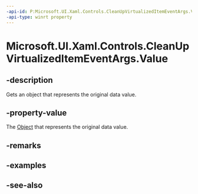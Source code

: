 ```yaml
---
-api-id: P:Microsoft.UI.Xaml.Controls.CleanUpVirtualizedItemEventArgs.Value
-api-type: winrt property
---
```


<!-- Property syntax
public object Value { get; }
-->

# Microsoft.UI.Xaml.Controls.CleanUpVirtualizedItemEventArgs.Value

## -description
Gets an object that represents the original data value.

## -property-value
The [Object](/dotnet/api/system.object?view=dotnet-uwp-10.0&preserve-view=true) that represents the original data value.

## -remarks

## -examples

## -see-also
